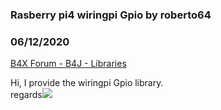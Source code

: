 ### Rasberry pi4 wiringpi Gpio by roberto64
### 06/12/2020
[B4X Forum - B4J - Libraries](https://www.b4x.com/android/forum/threads/118961/)

Hi, I provide the wiringpi Gpio library.  
regards![](https://www.b4x.com/android/forum/attachments/95606)